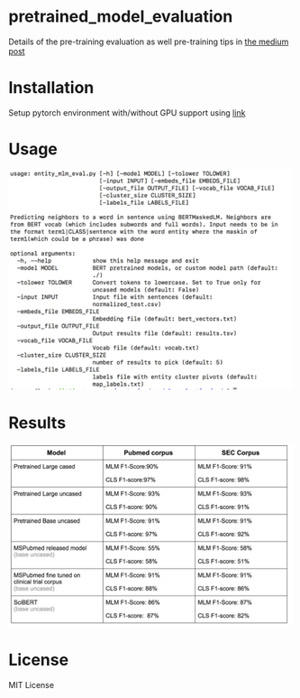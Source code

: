 # pretrained_model_evaluation

Details of the pre-training evaluation as well pre-training tips in [the medium post](https://towardsdatascience.com/quantitative-evaluation-of-a-pre-trained-bert-model-73d56719539eR) 

# Installation
Setup pytorch environment with/without GPU support using [link](https://github.com/ajitrajasekharan/multi_gpu_test)

# Usage

<img src="usage.png" width="600">


# Results

<img src="eval.png" width="600">

# License

MIT License
